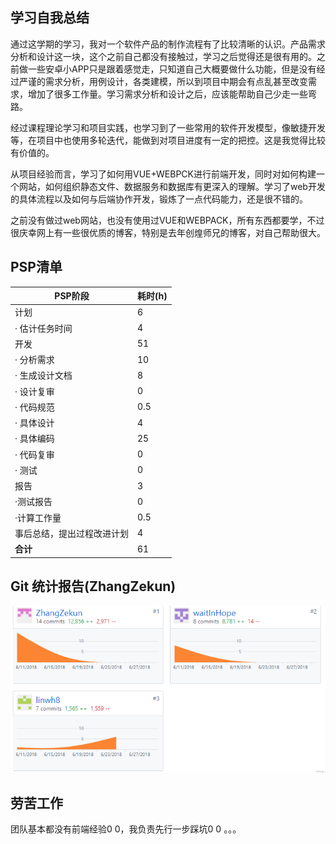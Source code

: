 ## 学习自我总结

通过这学期的学习，我对一个软件产品的制作流程有了比较清晰的认识。产品需求分析和设计这一块，这个之前自己都没有接触过，学习之后觉得还是很有用的。之前做一些安卓小APP只是跟着感觉走，只知道自己大概要做什么功能，但是没有经过严谨的需求分析，用例设计，各类建模，所以到项目中期会有点乱甚至改变需求，增加了很多工作量。学习需求分析和设计之后，应该能帮助自己少走一些弯路。

经过课程理论学习和项目实践，也学习到了一些常用的软件开发模型，像敏捷开发等，在项目中也使用多轮迭代，能做到对项目进度有一定的把控。这是我觉得比较有价值的。

从项目经验而言，学习了如何用VUE+WEBPCK进行前端开发，同时对如何构建一个网站，如何组织静态文件、数据服务和数据库有更深入的理解。学习了web开发的具体流程以及如何与后端协作开发，锻炼了一点代码能力，还是很不错的。

之前没有做过web网站，也没有使用过VUE和WEBPACK，所有东西都要学，不过很庆幸网上有一些很优质的博客，特别是去年创煌师兄的博客，对自己帮助很大。

## PSP清单

| PSP阶段         | 耗时(h) |
| ------------- | ----- |
| 计划            | 6     |
| · 估计任务时间      | 4     |
| 开发            | 51    |
| · 分析需求        | 10    |
| · 生成设计文档      | 8     |
| · 设计复审        | 0     |
| · 代码规范        | 0.5   |
| · 具体设计        | 4     |
| · 具体编码        | 25    |
| · 代码复审        | 0     |
| · 测试          | 0     |
| 报告            | 3     |
| ·测试报告         | 0     |
| ·计算工作量        | 0.5   |
| 事后总结，提出过程改进计划 | 4     |
| **合计**        | 61    |



## Git 统计报告(ZhangZekun)

![](https://raw.githubusercontent.com/Movie-ticket-Sale-System/DashBoard/master/image/Client_Commit_Zzk.PNG)



## 劳苦工作

团队基本都没有前端经验0 0，我负责先行一步踩坑0 0 。。。